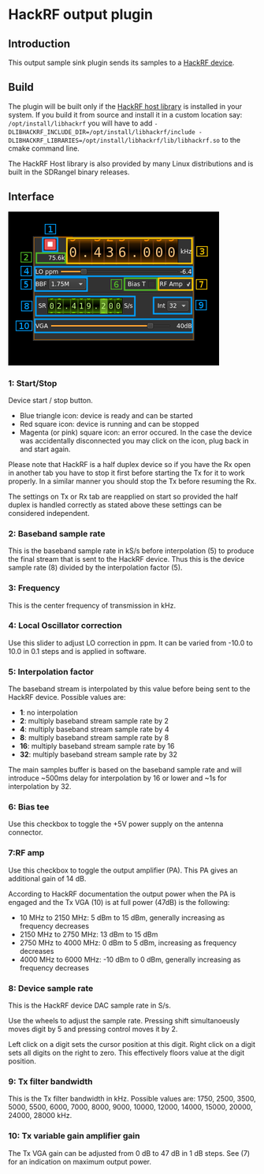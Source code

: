 <h1>HackRF output plugin</h1>

<h2>Introduction</h2>

This output sample sink plugin sends its samples to a [HackRF device](https://greatscottgadgets.com/hackrf/).

<h2>Build</h2>

The plugin will be built only if the [HackRF host library](https://github.com/mossmann/hackrf) is installed in your system. If you build it from source and install it in a custom location say: `/opt/install/libhackrf` you will have to add `-DLIBHACKRF_INCLUDE_DIR=/opt/install/libhackrf/include -DLIBHACKRF_LIBRARIES=/opt/install/libhackrf/lib/libhackrf.so` to the cmake command line.

The HackRF Host library is also provided by many Linux distributions and is built in the SDRangel binary releases.

<h2>Interface</h2>

![HackRF output plugin GUI](../../../doc/img/HackRFOutput_plugin.png)

<h3>1: Start/Stop</h3>

Device start / stop button. 

  - Blue triangle icon: device is ready and can be started
  - Red square icon: device is running and can be stopped
  - Magenta (or pink) square icon: an error occured. In the case the device was accidentally disconnected you may click on the icon, plug back in and start again.

Please note that HackRF is a half duplex device so if you have the Rx open in another tab you have to stop it first before starting the Tx for it to work properly. In a similar manner you should stop the Tx before resuming the Rx.

The settings on Tx or Rx tab are reapplied on start so provided the half duplex is handled correctly as stated above these settings can be considered independent.
  
<h3>2: Baseband sample rate</h3>

This is the baseband sample rate in kS/s before interpolation (5) to produce the final stream that is sent to the HackRF device. Thus this is the device sample rate (8) divided by the interpolation factor (5).
  
<h3>3: Frequency</h3>

This is the center frequency of transmission in kHz.

<h3>4: Local Oscillator correction</h3>

Use this slider to adjust LO correction in ppm. It can be varied from -10.0 to 10.0 in 0.1 steps and is applied in software.

<h3>5: Interpolation factor</h3>

The baseband stream is interpolated by this value before being sent to the HackRF device. Possible values are:

  - **1**: no interpolation
  - **2**: multiply baseband stream sample rate by 2
  - **4**: multiply baseband stream sample rate by 4
  - **8**: multiply baseband stream sample rate by 8
  - **16**: multiply baseband stream sample rate by 16
  - **32**: multiply baseband stream sample rate by 32

The main samples buffer is based on the baseband sample rate and will introduce ~500ms delay for interpolation by 16 or lower and ~1s for interpolation by 32.  

<h3>6: Bias tee</h3>

Use this checkbox to toggle the +5V power supply on the antenna connector.

<h3>7:RF amp</h3>

Use this checkbox to toggle the output amplifier (PA). This PA gives an additional gain of 14 dB. 

According to HackRF documentation the output power when the PA is engaged and the Tx VGA (10) is at full power (47dB) is the following:

  - 10 MHz to 2150 MHz: 5 dBm to 15 dBm, generally increasing as frequency decreases
  - 2150 MHz to 2750 MHz: 13 dBm to 15 dBm
  - 2750 MHz to 4000 MHz: 0 dBm to 5 dBm, increasing as frequency decreases
  - 4000 MHz to 6000 MHz: -10 dBm to 0 dBm, generally increasing as frequency decreases

<h3>8: Device sample rate</h3>

This is the HackRF device DAC sample rate in S/s.

Use the wheels to adjust the sample rate. Pressing shift simultanoeusly moves digit by 5 and pressing control moves it by 2. 

Left click on a digit sets the cursor position at this digit. Right click on a digit sets all digits on the right to zero. This effectively floors value at the digit position.  

<h3>9: Tx filter bandwidth</h3>

This is the Tx filter bandwidth in kHz. Possible values are: 1750, 2500, 3500, 5000, 5500, 6000, 7000, 8000, 9000, 10000, 12000, 14000, 15000, 20000, 24000, 28000 kHz.

<h3>10: Tx variable gain amplifier gain</h3>

The Tx VGA gain can be adjusted from 0 dB to 47 dB in 1 dB steps. See (7) for an indication on maximum output power.